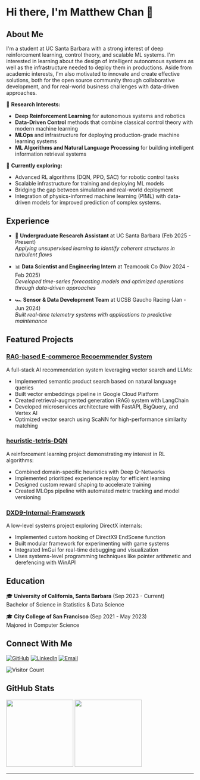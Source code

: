 # Hi there, I'm Matthew Chan 👋

## About Me
I'm a student at UC Santa Barbara with a strong interest of  deep reinforcement learning, control theory, and scalable ML systems. I'm interested in learning about the design of intelligent autonomous systems as well as the infrastructure needed to deploy them in productions. Aside from academic interests, I'm also motivated to innovate and create effective solutions, both for the open source community through collaborative development, and for real-world business challenges with data-driven approaches.

🔭 **Research Interests:**
- **Deep Reinforcement Learning** for autonomous systems and robotics
- **Data-Driven Control** methods that combine classical control theory with modern machine learning
- **MLOps** and infrastructure for deploying production-grade machine learning systems
- **ML Algorithms and Natural Language Processing** for building intelligent information retrieval systems

🌱 **Currently exploring:**
- Advanced RL algorithms (DQN, PPO, SAC) for robotic control tasks
- Scalable infrastructure for training and deploying ML models
- Bridging the gap between simulation and real-world deployment
- Integration of physics-informed machine learning (PIML) with data-driven models for improved prediction of complex systems.

## Experience
- 🧪 **Undergraduate Research Assistant** at UC Santa Barbara (Feb 2025 - Present)<br>
  *Applying unsupervised learning to identify coherent structures in turbulent flows*
  
- 📊 **Data Scientist and Engineering Intern** at Teamcook Co (Nov 2024 - Feb 2025)<br>
  *Developed time-series forecasting models and optimized operations through data-driven approaches*
  
- 🏎️ **Sensor & Data Development Team** at UCSB Gaucho Racing (Jan - Jun 2024)<br>
  *Built real-time telemetry systems with applications to predictive maintenance*

## Featured Projects

### [RAG-based E-commerce Recoemmender System](https://github.com/polarbear333/llm-rag-ecommerce-recommender)
A full-stack AI recommendation system leveraging vector search and LLMs:
- Implemented semantic product search based on natural language queries
- Built vector embeddings pipeline in Google Cloud Platform
- Created retrieval-augmented generation (RAG) system with LangChain
- Developed microservices architecture with FastAPI, BigQuery, and Vertex AI
- Optimized vector search using ScaNN for high-performance similarity matching

### [heuristic-tetris-DQN](https://github.com/polarbear333/heuristic-tetris-DQN)
A reinforcement learning project demonstrating my interest in RL algorithms:
- Combined domain-specific heuristics with Deep Q-Networks
- Implemented prioritized experience replay for efficient learning
- Designed custom reward shaping to accelerate training
- Created MLOps pipeline with automated metric tracking and model versioning

### [DXD9-Internal-Framework](https://github.com/polarbear333/DXD9-Internal-Framework)
A low-level systems project exploring DirectX internals:
- Implemented custom hooking of DirectX9 EndScene function
- Built modular framework for experimenting with game systems
- Integrated ImGui for real-time debugging and visualization
- Uses systems-level programming techniques like pointer arithmetic and derefencing with WinAPI

## Education
🎓 **University of California, Santa Barbara** (Sep 2023 - Current)  
Bachelor of Science in Statistics & Data Science

🎓 **City College of San Francisco** (Sep 2021 - May 2023)<br>
Majored in Computer Science

## Connect With Me
<p>
  <a href="https://github.com/polarbear333"><img src="https://img.shields.io/github/followers/polarbear333?label=Follow&style=social" alt="GitHub"></a>
  <a href="https://www.linkedin.com/in/hin-ho-chan-854770324/"><img src="https://img.shields.io/badge/-LinkedIn-blue?style=flat-square&logo=Linkedin&logoColor=white" alt="LinkedIn"></a>
  <a href="mailto:matthewchan193@gmail.com"><img src="https://img.shields.io/badge/-Email-red?style=flat-square&logo=Gmail&logoColor=white" alt="Email"></a>
</p>

![Visitor Count](https://visitor-badge.laobi.icu/badge?page_id=polarbear333.polarbear333)

## GitHub Stats
<div>
  <img height="180em" src="https://github-readme-stats.vercel.app/api?username=polarbear333&show_icons=true&theme=radical&include_all_commits=true&count_private=true"/>
  <img height="180em" src="https://github-readme-stats.vercel.app/api/top-langs/?username=polarbear333&layout=compact&langs_count=7&theme=radical"/>
</div>

---
